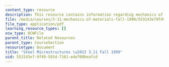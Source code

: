 ```yaml
---
content_type: resource
description: This resource contains information regarding mechanics of materials.
file: /media/courses/3-11-mechanics-of-materials-fall-1999/553143e79f49593d7161e4e700beafcd_MIT3_11F99_steel.pdf
file_type: application/pdf
learning_resource_types: []
ocw_type: OCWFile
parent_title: Related Resources
parent_type: CourseSection
resourcetype: Document
title: "Steel Microstructures \u2013 3.11 Fall 1999"
uid: 553143e7-9f49-593d-7161-e4e700beafcd
---
```

